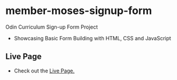 # member-moses-signup-form
Odin Curriculum Sign-up Form Project

- Showcasing Basic Form Building with HTML, CSS and JavaScript

## Live Page
- Check out the [Live Page.](https://agile-learning-institute.github.io/member-moses-signup-form/)